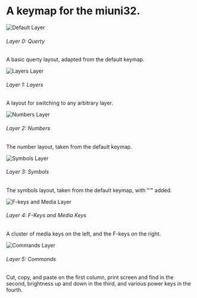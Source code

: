 # A keymap for the miuni32.

![Default Layer](https://imgur.com/wS1GhlY.png)
###### Layer 0: Querty
A basic querty layout, adapted from the default keymap.

![Layers Layer](https://imgur.com/AyiapSJ.png)
###### Layer 1: Layers
A layout for switching to any arbitrary layer.

![Numbers Layer](https://imgur.com/R6rXtQR.png)
###### Layer 2: Numbers
The number layout, taken from the default keymap.

![Symbols Layer](https://imgur.com/v2cHvpS.png)
###### Layer 3: Symbols
The symbols layout, taken from the default keymap, with "'" added.

![F-keys and Media Layer](https://imgur.com/98ctHSx.png)
###### Layer 4: F-Keys and Media Keys
A cluster of media keys on the left, and the F-keys on the right.

![Commands Layer](https://imgur.com/ioMn7Hi.png)
###### Layer 5: Commands
Cut, copy, and paste on the first column, print screen and find in the second, brightness up and down in the third, and various power keys in the fourth.
